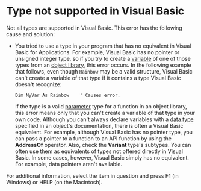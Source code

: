 
# Type not supported in Visual Basic

Not all types are supported in Visual Basic. This error has the following cause and solution:



- You tried to use a type in your program that has no equivalent in Visual Basic for Applications. For example, Visual Basic has no pointer or unsigned integer type, so if you try to create a  [variable](b8bdf64f-5920-1ae9-16d0-b26d09524a30.md) of one of those types from an [object library](b8bdf64f-5920-1ae9-16d0-b26d09524a30.md), this error occurs. In the following example that follows, even though  `Rainbow` may be a valid structure, Visual Basic can't create a variable of that type if it contains a type Visual Basic doesn't recognize:
    
  ```
  Dim MyVar As Rainbow    ' Causes error. 

  ```


    If the type is a valid  [parameter](b8bdf64f-5920-1ae9-16d0-b26d09524a30.md) type for a function in an object library, this error means only that you can't create a variable of that type in your own code. Although you can't always declare variables with a [data type](b8bdf64f-5920-1ae9-16d0-b26d09524a30.md) specified in an object's documentation, there is often a Visual Basic equivalent. For example, although Visual Basic has no pointer type, you can pass a pointer to a function to an API function by using the **AddressOf** operator. Also, check the **Variant** type's subtypes. You can often use them as equivalents of types not offered directly in Visual Basic. In some cases, however, Visual Basic simply has no equivalent. For example, data pointers aren't available.
    

For additional information, select the item in question and press F1 (in Windows) or HELP (on the Macintosh).
